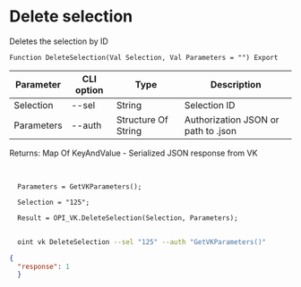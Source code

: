 ﻿---
sidebar_position: 7
---

# Delete selection
 Deletes the selection by ID



`Function DeleteSelection(Val Selection, Val Parameters = "") Export`

  | Parameter | CLI option | Type | Description |
  |-|-|-|-|
  | Selection | --sel | String | Selection ID |
  | Parameters | --auth | Structure Of String | Authorization JSON or path to .json |

  
  Returns:  Map Of KeyAndValue - Serialized JSON response from VK

<br/>




```bsl title="Code example"
  Parameters = GetVKParameters();
  
  Selection = "125";
  
  Result = OPI_VK.DeleteSelection(Selection, Parameters);
```



```sh title="CLI command example"
    
  oint vk DeleteSelection --sel "125" --auth "GetVKParameters()"

```

```json title="Result"
{
  "response": 1
  }
```
